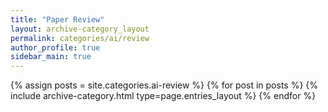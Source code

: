 ```yaml
---
title: "Paper Review"
layout: archive-category_layout
permalink: categories/ai/review
author_profile: true
sidebar_main: true
---
```



{% assign posts = site.categories.ai-review %}
{% for post in posts %} {% include archive-category.html type=page.entries_layout %} {% endfor %}